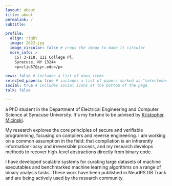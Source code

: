 ```yaml
---
layout: about
title: about
permalink: /
subtitle: 

profile:
  align: right
  image: 2022.jpg
  image_circular: false # crops the image to make it circular
  more_info: >
    CST 3-118, 111 College Pl,
    Syracuse, NY 13244
    <p>cliu57@syr.edu</p>

news: false # includes a list of news items
selected_papers: true # includes a list of papers marked as "selected={true}"
social: true # includes social icons at the bottom of the page
talk: false

---
```


a PhD student in the Department of Electrical Engineering and Computer Science at Syracuse University. It's my fortune to be advised by [Kristopher Micinski](https://kmicinski.com/).

My research explores the core principles of secure and verifiable programming, focusing on compilers and reverse engineering. I am working on a common assumption in the field: that compilation is an inherently information-lossy and irreversible process, and my research develops methods to recover high-level abstractions directly from binary code.

I have developed scalable systems for curating large datasets of machine executables and benchmarked machine learning algorithms on a range of binary analysis tasks. These work have been published in NeurIPS DB Track and are being actively used by the research community.
